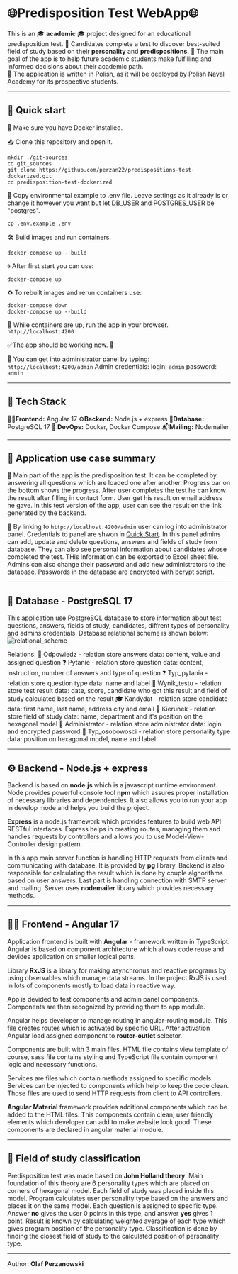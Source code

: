 # :globe_with_meridians:Predisposition Test WebApp:globe_with_meridians:

This is an :mortar_board: **academic** :mortar_board: project designed for an educational predisposition test. 
:brain: Candidates complete a test to discover best-suited field of study based on their **personality** and **predispositions**. 
:dart: The main goal of the app is to help future academic students make fulfilling and informed decisions about their academic path.  
:symbols: The application is written in Polish, as it will be deployed by Polish Naval Academy for its prospective students. 

---

## :checkered_flag: Quick start

:whale: Make sure you have Docker installed. 

:inbox_tray: Clone this repository and open it. 
```console
mkdir ./git-sources
cd git_sources
git clone https://github.com/perzan22/predispositions-test-dockerized.git
cd predisposition-test-dockerized
```

:pencil: Copy environmental example to .env file. Leave settings as it already is or change it however you want but let DB_USER and POSTGRES_USER be "postgres".
```console
cp .env.example .env
```
:hammer_and_wrench: Build images and run containers.
```console
docker-compose up --build
``` 
:cyclone: After first start you can use:
```console
docker-compose up
```
:recycle: To rebuilt images and rerun containers use:
```console
docker-compose down
docker-compose up --build
```
:link: While containers are up, run the app in your browser.
`http://localhost:4200`

:white_check_mark:The app should be working now. :rocket:

:cop: You can get into administrator panel by typing:
`http://localhost:4200/admin`
Admin credentials:
login: `admin`
password: `admin`

---

## :briefcase: Tech Stack

:artist:**Frontend:** Angular 17
:gear:**Backend:** Node.js + express
:elephant:**Database:** PostgreSQL 17
:whale: **DevOps:** Docker, Docker Compose
:mailbox_with_mail:**Mailing:** Nodemailer

---

## :page_with_curl: Application use case summary

:pencil: Main part of the app is the predisposition test. It can be completed by answering all questions which are loaded one after another. Progress bar on the bottom shows the progress. After user completes the test he can know the result after filling in contact form. User get his result on email address he gave. In this test version of the app, user can see the result on the link generated by the backend. 

:cop: By linking to `http://localhost:4200/admin` user can log into administrator panel. Credentials to panel are shwon in [Quick Start](#checkered_flag-quick-start). In this panel admins can add, update and delete questions, answers and fields of study from database. They can also see personal information about candidates whose completed the test. THis information can be exported to Excel sheet file. Admins can also change their password and add new administrators to the database. Passwords in the database are encrypted with [bcrypt](https://www.npmjs.com/package/bcrypt) script.

---

## :elephant: Database - PostgreSQL 17

This application use PostgreSQL database to store information about test questions, answers, fields of study, candidates, diffrent types of personality and admins credentials. Database relational scheme is shown below:
![relational_scheme](https://github.com/user-attachments/assets/21b7726a-f881-4b51-b088-b745d2e8d055)

Relations: 
:memo: Odpowiedz - relation store answers data: content, value and assigned question
:question: Pytanie - relation store question data: content, instruction, number of answers and type of question
:question: Typ_pytania - relation store question type data: name and label
:tada: Wynik_testu - relation store test result data: date, score, candidate who got this result and field of study calculated based on the result
:mortar_board: Kandydat - relation store candidate data: first name, last name, address city and email
:school: Kierunek - relation store field of study data: name, department and it's position on the hexagonal model
:cop: Administrator - relation store administrator data: login and encrypted password
:information_desk_person: Typ_osobowosci - relation store personality type data: position on hexagonal model, name and label  

---

## :gear: Backend - Node.js + express

Backend is based on **node.js** which is a javascript runtime environment. Node provides powerful console tool **npm** which assures proper installation of necessary libraries and dependencies. It also allows you to run your app in develop mode and helps you build the project. 

**Express** is a node.js framework which provides features to build web API RESTful interfaces. Express helps in creating routes, managing them and handles requests by controllers and allows you to use Model-View-Controller design pattern. 

In this app main server function is handling HTTP requests from clients and communicating with database. It is provided by **pg** library. Backend is also responsible for calculating the result which is done by couple alghorithms based on user answers. Last part is handling connection with SMTP server and mailing. Server uses **nodemailer** library which provides necessary methods.  

---

## :artist: Frontend - Angular 17 

Application frontend is built with **Angular** - framework written in TypeScript. Angular is based on component architecture which allows code reuse and devides application on smaller logical parts. 

Library **RxJS** is a library for making asynchronus and reactive programs by using observables which manage data streams. In the project RxJS is used in lots of components mostly to load data in reactive way. 

App is devided to test components and admin panel components. Components are then recognized by providing them to app module. 

Angular helps developer to manage routing in angular-routing module. This file creates routes which is activated by specific URL. After activation Angular load assigned component to **router-outlet** selector. 

Components are built with 3 main files. HTML file contains view template of course, sass file contains styling and TypeScript file contain component logic and necessary functions. 

Services are files which contain methods assigned to specific models. Services can be injected to components which help to keep the code clean. Those files are used to send HTTP requests from client to API controllers. 

**Angular Material** framework provides additional components which can be added to the HTML files. This components contain clean, user friendly elements which developer can add to make website look good. These components are declared in angular material module. 

--- 

## :school: Field of study classification 

Predisposition test was made based on **John Holland theory**. Main foundation of this theory are 6 personality types which are placed on corners of hexagonal model. Each field of study was placed inside this model. Program calculates user personality type based on the answers and places it on the same model. Each question is assigned to specific type. Answer **no** gives the user 0 points in this type, and answer **yes** gives 1 point. Result is known by calculating weighted average of each type which gives program position of the personality type. Classification is done by finding the closest field of study to the calculated position of personality type. 

--- 

Author: **Olaf Perzanowski**